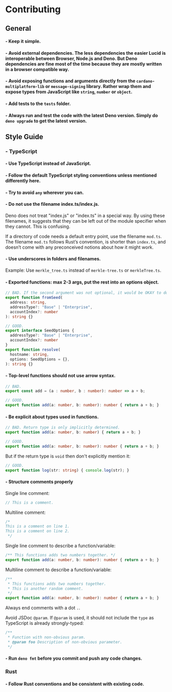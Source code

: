 # Contributing

## General

#### - Keep it simple.

#### - Avoid external dependencies. The less dependencies the easier Lucid is interoperable between Browser, Node.js and Deno. But Deno dependencies are fine most of the time because they are mostly written in a browser compatible way.

#### - Avoid exposing functions and arguments directly from the `cardano-multiplatform-lib` or `message-signing` library. Rather wrap them and expose types from JavaScript like `string`, `number` or `object`.

#### - Add tests to the `tests` folder.

#### - Always run and test the code with the latest Deno version. Simply do `deno upgrade` to get the latest version.

## Style Guide

### - TypeScript

#### - Use TypeScript instead of JavaScript.

#### - Follow the default TypeScript styling conventions unless mentioned differently here.

#### - Try to avoid `any` wherever you can.

#### - Do not use the filename index.ts/index.js.
Deno does not treat "index.js" or "index.ts" in a special way. By using these filenames, it suggests that they can be left out of the module specifier when they cannot. This is confusing.

If a directory of code needs a default entry point, use the filename `mod.ts`. The filename `mod.ts` follows Rust’s convention, is shorter than `index.ts`, and doesn’t come with any preconceived notions about how it might work.

#### - Use underscores in folders and filenames.
Example: Use `merkle_tree.ts` instead of `merkle-tree.ts` or `merkleTree.ts`.

#### - Exported functions: max 2-3 args, put the rest into an options object.

```ts
// BAD. If the second argument was not optional, it would be OKAY to do it like this.
export function fromSeed(
  address: string,
  addressType?: "Base" | "Enterprise",
  accountIndex?: number
): string {}
```

```ts
// GOOD.
export interface SeedOptions {
  addressType?: "Base" | "Enterprise",
  accountIndex?: number
}
export function resolve(
  hostname: string,
  options: SeedOptions = {},
): string {}
```


#### - Top-level functions should not use arrow syntax.

```ts
// BAD.
export const add = (a : number, b : number): number => a + b;
```

```ts
// GOOD.
export function add(a: number, b: number): number { return a + b; }
```

#### - Be explicit about types used in functions.

```ts
// BAD. Return type is only implicitly determined.
export function add(a: number, b: number) { return a + b; }
```

```ts
// GOOD.
export function add(a: number, b: number): number { return a + b; }
```

But if the return type is `void` then don't explicitly mention it:

```ts
// GOOD.
export function log(str: string) { console.log(str); }
```


#### - Structure comments properly

Single line comment:
```ts
// This is a comment.
```

Multiline comment:
```ts
/* 
This is a comment on line 1.
This is a comment on line 2.
 */
```

Single line comment to describe a function/variable:
```ts
/** This functions adds two numbers together. */
export function add(a: number, b: number): number { return a + b; }
```

Multiline comment to describe a function/variable:
```ts
/** 
 * This functions adds two numbers together. 
 * This is another random comment.
 */
export function add(a: number, b: number): number { return a + b; }
```
Always end comments with a dot `.`. 

Avoid JSDoc `@param`. If `@param` is used, it should not include the `type` as TypeScript is already strongly-typed:
```ts
/**
 * Function with non-obvious param.
 * @param foo Description of non-obvious parameter.
 */
```


#### - Run `deno fmt` before you commit and push any code changes.


### Rust

#### - Follow Rust conventions and be consistent with existing code.
